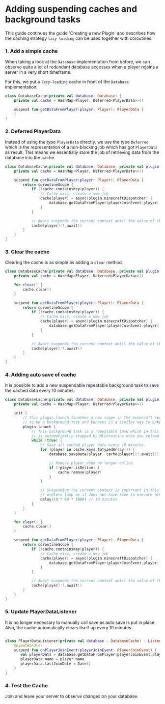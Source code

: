 # Adding suspending caches and background tasks

This guide continues the guide 'Creating a new Plugin' and describes how the caching strategy ``lazy loading`` can be
used together with coroutines.

### 1. Add a simple cache

When taking a look at the ``Database`` implementation from before, we can observe quite a lot of redundant database
accesses when a player rejoins a server in a very short timeframe.

For this, we put a ``lazy-loading`` cache in front of the  ``Database`` implementation.

````kotlin
class DatabaseCache(private val database: Database) {
    private val cache = HashMap<Player, Deferred<PlayerData>>()

    suspend fun getDataFromPlayer(player: Player): PlayerData {
    }
}
````

### 2. Deferred PlayerData

Instead of using the type ``PlayerData`` directly, we use the type ``Deferred`` which is the representation of a
non-blocking job which has got ``PlayerData`` as result. This means we essentially store the job of retrieving data from
the database into the cache.

````kotlin
class DatabaseCache(private val database: Database, private val plugin: Plugin) {
    private val cache = HashMap<Player, Deferred<PlayerData>>()

    suspend fun getDataFromPlayer(player: Player): PlayerData {
        return coroutineScope {
            if (!cache.containsKey(player)) {
                // Cache miss, create a new job
                cache[player] = async(plugin.minecraftDispatcher) {
                    database.getDataFromPlayer(playerJoinEvent.player)
                }
            }

            // Await suspends the current context until the value of the ``Deferred`` job is ready.
            cache[player]!!.await()
        }
    }
}
````

### 3. Clear the cache

Clearing the cache is as simple as adding a ``clear`` method.

````kotlin
class DatabaseCache(private val database: Database, private val plugin: Plugin) {
    private val cache = HashMap<Player, Deferred<PlayerData>>()

    fun clear() {
        cache.clear()
    }

    suspend fun getDataFromPlayer(player: Player): PlayerData {
        return coroutineScope {
            if (!cache.containsKey(player)) {
                // Cache miss, create a new job
                cache[player] = async(plugin.minecraftDispatcher) {
                    database.getDataFromPlayer(playerJoinEvent.player)
                }
            }

            // Await suspends the current context until the value of the ``Deferred`` job is ready.
            cache[player]!!.await()
        }
    }
}
````

### 4. Adding auto save of cache

It is possible to add a new suspendable repeatable background task to save the cached data every 10 minutes. 

````kotlin
class DatabaseCache(private val database: Database, private val plugin: Plugin) {
    private val cache = HashMap<Player, Deferred<PlayerData>>()

    init {
        // This plugin.launch launches a new scope in the minecraft server context which can be understood
        // to be a background task and behaves in a similar way to Bukkit.getScheduler().runTask(plugin, Runnable {  })
        plugin.launch {
            // This background task is a repeatable task which in this case is an endless loop. The endless loop 
            // is automatically stopped by MCCoroutine once you reload your plugin.
            while (true) {
                // Save all cached player data every 10 minutes.
                for (player in cache.keys.toTypedArray()) {
                    database.saveData(player, cache[player]!!.await())

                    // Remove player when no longer online
                    if (!player.isOnline) {
                        cache.remove(player)
                    }
                }

                // Suspending the current context is important in this case otherwise the minecraft thread will only execute this 
                // endless loop as it does not have time to execute other things. Delay gives the thread time to execute other things.
                delay(10 * 60 * 1000) // 10 minutes
            }
        }
    }

    fun clear() {
        cache.clear()
    }

    suspend fun getDataFromPlayer(player: Player): PlayerData {
        return coroutineScope {
            if (!cache.containsKey(player)) {
                // Cache miss, create a new job
                cache[player] = async(plugin.minecraftDispatcher) {
                    database.getDataFromPlayer(playerJoinEvent.player)
                }
            }

            // Await suspends the current context until the value of the ``Deferred`` job is ready.
            cache[player]!!.await()
        }
    }
}
````

### 5. Update PlayerDataListener

It is no longer necessary to manually call save as auto save is put in place. 
Also, the cache automatically clears itself up every 10 minutes. 

````kotlin

class PlayerDataListener(private val database : DatabaseCache) : Listener {
    @EventHandler
    suspend fun onPlayerJoinEvent(playerJoinEvent: PlayerJoinEvent) {
       val playerData = database.getDataFromPlayer(playerJoinEvent.player)
       playerData.name = player.name 
       playerData.lastJoinDate = Date()
    }
}
````

### 4. Test the Cache

Join and leave your server to observe changes on your database.
